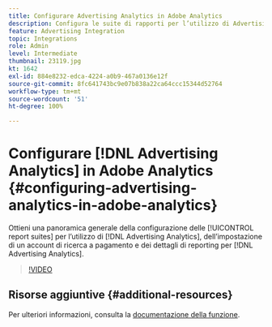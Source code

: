 ```yaml
---
title: Configurare Advertising Analytics in Adobe Analytics
description: Configura le suite di rapporti per l’utilizzo di Advertising Analytics.
feature: Advertising Integration
topic: Integrations
role: Admin
level: Intermediate
thumbnail: 23119.jpg
kt: 1642
exl-id: 884e8232-edca-4224-a0b9-467a0136e12f
source-git-commit: 8fc641743bc9e07b838a22ca64ccc15344d52764
workflow-type: tm+mt
source-wordcount: '51'
ht-degree: 100%

---
```


# Configurare [!DNL Advertising Analytics] in Adobe Analytics {#configuring-advertising-analytics-in-adobe-analytics}

Ottieni una panoramica generale della configurazione delle [!UICONTROL report suites] per l’utilizzo di [!DNL Advertising Analytics], dell’impostazione di un account di ricerca a pagamento e dei dettagli di reporting per [!DNL Advertising Analytics].

>[!VIDEO](https://video.tv.adobe.com/v/41442/?quality=12&learn=on&captions=ita)

## Risorse aggiuntive {#additional-resources}

Per ulteriori informazioni, consulta la [documentazione della funzione](https://experienceleague.adobe.com/docs/analytics/integration/advertising-analytics/overview.html?lang=it).
